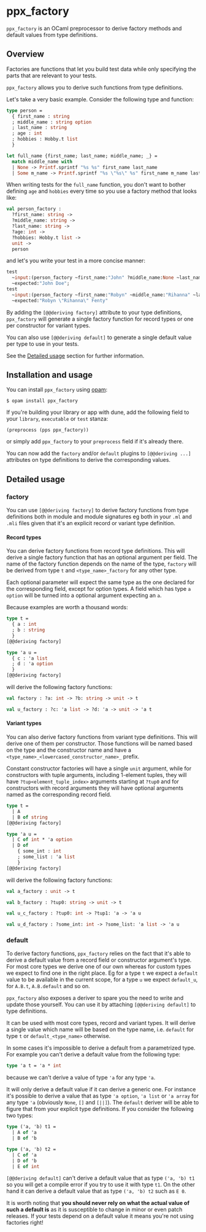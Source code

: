 # ppx_factory

`ppx_factory` is an OCaml preprocessor to derive factory methods and default values from type
definitions.

## Overview

Factories are functions that let you build test data while only specifying the parts that are
relevant to your tests.

`ppx_factory` allows you to derive such functions from type definitions.

Let's take a very basic example. Consider the following type and function:
```ocaml
type person =
  { first_name : string
  ; middle_name : string option
  ; last_name : string
  ; age : int
  ; hobbies : Hobby.t list
  }

let full_name {first_name; last_name; middle_name; _} =
  match middle_name with
  | None -> Printf.sprintf "%s %s" first_name last_name
  | Some m_name -> Printf.sprintf "%s \"%s\" %s" first_name m_name last_name
```

When writing tests for the `full_name` function, you don't want to bother defining `age` and
`hobbies` every time so you use a factory method that looks like:
```ocaml
val person_factory :
  ?first_name: string ->
  ?middle_name: string ->
  ?last_name: string ->
  ?age: int ->
  ?hobbies: Hobby.t list ->
  unit ->
  person
```

and let's you write your test in a more concise manner:
```ocaml
test
  ~input:(person_factory ~first_name:"John" ?middle_name:None ~last_name:"Doe" ())
  ~expected:"John Doe";
test
  ~input:(person_factory ~first_name:"Robyn" ~middle_name:"Rihanna" ~last_name:"Fenty" ())
  ~expected:"Robyn \"Rihanna\" Fenty"
```

By adding the `[@@deriving factory]` attribute to your type definitions, `ppx_factory` will generate
a single factory function for record types or one per constructor for variant types.

You can also use `[@@deriving default]` to generate a single default value per type to use in your
tests.

See the [Detailed usage](https://github.com/cryptosense/ppx_factory#detailed-usage) section for
further information.

## Installation and usage

You can install `ppx_factory` using [opam](https://opam.ocaml.org):
```
$ opam install ppx_factory
```

If you're building your library or app with dune, add the following field to your `library`,
`executable` or `test` stanza:
```
(preprocess (pps ppx_factory))
```
or simply add `ppx_factory` to your `preprocess` field if it's already there.

You can now add the `factory` and/or `default` plugins to `[@@deriving ...]` attributes on type
definitions to derive the corresponding values.

## Detailed usage

### factory

You can use `[@@deriving factory]` to derive factory functions from type definitions both in module
and module signatures eg both in your `.ml` and `.mli` files given that it's an explicit record or
variant type definition.

#### Record types

You can derive factory functions from record type definitions. This will derive a single factory
function that has an optional argument per field. The name of the factory function depends on the
name of the type, `factory` will be derived from type `t` and `<type_name>_factory` for any other
type.

Each optional parameter will expect the same type as the one declared for the corresponding field,
except for option types. A field which has type `a option` will be turned into a optional argument
expecting an `a`.

Because examples are worth a thousand words:
```ocaml
type t =
  { a : int
  ; b : string
  }
[@@deriving factory]

type 'a u =
  { c : 'a list
  ; d : 'a option
  }
[@@deriving factory]
```

will derive the following factory functions:
```ocaml
val factory : ?a: int -> ?b: string -> unit -> t

val u_factory : ?c: 'a list -> ?d: 'a -> unit -> 'a t
```

#### Variant types

You can also derive factory functions from variant type definitions. This will derive one of them
per constructor. Those functions will be named based on the type and the constructor name and have
a `<type_name>_<lowercased_constructor_name>_` prefix.

Constant constructor factories will have a single `unit` argument, while for constructors with tuple
arguments, including 1-element tuples, they will have `?tup<element_tuple_index>` arguments starting
at `?tup0` and for constructors with record arguments they will have optional arguments named as the
corresponding record field.

```ocaml
type t =
  | A
  | B of string
[@@deriving factory]

type 'a u =
  | C of int * 'a option
  | D of
    { some_int : int
    ; some_list : 'a list
    }
[@@deriving factory]
```

will derive the following factory functions:
```ocaml
val a_factory : unit -> t

val b_factory : ?tup0: string -> unit -> t

val u_c_factory : ?tup0: int -> ?tup1: 'a -> 'a u

val u_d_factory : ?some_int: int -> ?some_list: 'a list -> 'a u
```

### default

To derive factory functions, `ppx_factory` relies on the fact that it's able to derive a default
value from a record field or constructor argument's type. For most core types we derive one of our
own whereas for custom types we expect to find one in the right place. Eg for a type `t` we expect a
`default` value to be available in the current scope, for a type `u` we expect `default_u`, for
`A.B.t`, `A.B.default` and so on.

`ppx_factory` also exposes a deriver to spare you the need to write and update those yourself. You
can use it by attaching `[@@deriving default]` to type definitions.

It can be used with most core types, record and variant types. It will derive a single value
which name will be based on the type name, i.e. `default` for type `t` or `default_<type_name>`
otherwise.

In some cases it's impossible to derive a default from a parametrized type. For example you can't
derive a default value from the following type:
```ocaml
type 'a t = 'a * int
```
because we can't derive a value of type `'a` for any type `'a`.

It will only derive a default value if it can derive a generic one. For instance it's possible to
derive a value that as type `'a option`, `'a list` or `'a array` for any type `'a` (obviously
`None`, `[]` and `[||]`). The `default` deriver will be able to figure that from your explicit type
definitions. If you consider the following two types:
```ocaml
type ('a, 'b) t1 =
  | A of 'a
  | B of 'b

type ('a, 'b) t2 =
  | C of 'a
  | D of 'b
  | E of int
```
`[@@deriving default]` can't derive a default value that as type `('a, 'b) t1` so you will get a
compile error if you try to use it with type `t1`.
On the other hand it can derive a default value that as type `('a, 'b) t2` such as `E 0`.

It is worth noting that **you should never rely on what the actual value of such a default is** as
it is susceptible to change in minor or even patch releases. If your tests depend on a default value
it means you're not using factories right!
